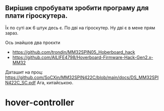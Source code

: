 ## Вирішив спробувати зробити програму для плати гіроскутера.

Їх по суті аж 6 штук десь є. По дві на гіроскутер. Ну дві є в мене прям зараз.

Ось знайшов два проєкти

- https://github.com/trondin/MM32SPIN05_Hoberboard_hack
- https://github.com/AILIFE4798/Hoverboard-Firmware-Hack-Gen2.x-MM32

Даташит на проц: https://github.com/SoCXin/MM32SPIN422C/blob/main/docs/DS_MM32SPIN422C_SC.pdf
Ага, китайською.

# hover-controller
